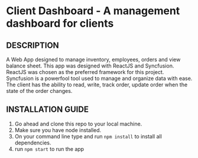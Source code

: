 # Client Dashboard - A management dashboard for clients

## DESCRIPTION
A Web App designed to manage inventory, employees, orders and view balance sheet.
This app was designed with ReactJS and Syncfusion.
ReactJS was chosen as the preferred framework for this project.
Syncfusion is a powerfool tool used to manage and organize data with ease.
The client has the ability to read, write, track order, update order when the state of the order changes.

## INSTALLATION GUIDE
1. Go ahead and clone this repo to your local machine.
2. Make sure you have node installed.
3. On your command line type and run `npm install` to install all dependencies.
4. run `npm start` to run the app

